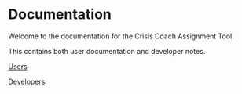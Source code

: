 # Documentation

Welcome to the documentation for the Crisis Coach Assignment Tool.

This contains both user documentation and developer notes.

[Users](/docs/USERS.md)

[Developers](/docs/DEVELOPERS.md)
